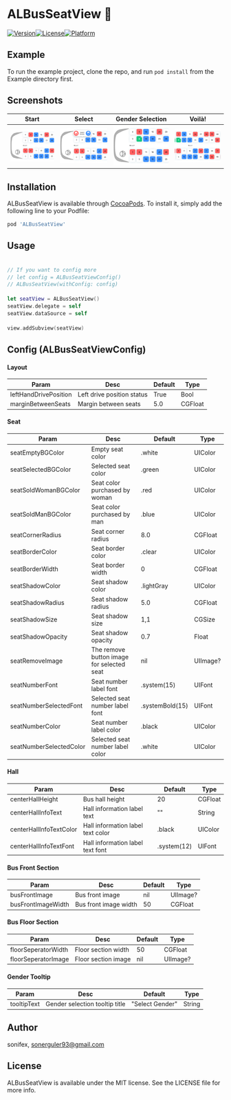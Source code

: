 # ALBusSeatView 💺

[![Version](https://img.shields.io/cocoapods/v/ALBusSeatView.svg?style=flat)](https://cocoapods.org/pods/ALBusSeatView)[![License](https://img.shields.io/cocoapods/l/ALBusSeatView.svg?style=flat)](https://cocoapods.org/pods/ALBusSeatView)[![Platform](https://img.shields.io/cocoapods/p/ALBusSeatView.svg?style=flat)](https://cocoapods.org/pods/ALBusSeatView)

## Example

To run the example project, clone the repo, and run `pod install` from the Example directory first.

## Screenshots
|           Start            |           Select           |      Gender Selection      |           Voilà!           |
| :------------------------: | :------------------------: | :------------------------: | :------------------------: |
| ![](./Screenshots/ss1.png) | ![](./Screenshots/ss2.png) | ![](./Screenshots/ss3.png) | ![](./Screenshots/ss4.png) |




## Installation

ALBusSeatView is available through [CocoaPods](https://cocoapods.org). To install
it, simply add the following line to your Podfile:

```ruby
pod 'ALBusSeatView'
```

## Usage

```swift

// If you want to config more
// let config = ALBusSeatViewConfig()
// ALBusSeatView(withConfig: config)

let seatView = ALBusSeatView()
seatView.delegate = self
seatView.dataSource = self

view.addSubview(seatView)

```



## Config (ALBusSeatViewConfig)  

#### Layout

| Param                 | Desc | Default | Type |
| --------------------- | ---- | ------- | ------ |
| leftHandDrivePosition | Left drive position status | True | Bool |
| marginBetweenSeats | Margin between seats | 5.0 | CGFloat |

#### Seat

| Param                   | Desc | Default | Type |
| ----------------------- | ---- | ------- | -------- |
| seatEmptyBGColor        | Empty seat color | .white | UIColor |
| seatSelectedBGColor     | Selected seat color | .green | UIColor |
| seatSoldWomanBGColor    | Seat color purchased by woman | .red | UIColor |
| seatSoldManBGColor      | Seat color purchased by man | .blue | UIColor |
| seatCornerRadius        | Seat corner radius | 8.0 | CGFloat |
| seatBorderColor         | Seat border color | .clear | UIColor |
| seatBorderWidth         | Seat border width | 0 | CGFloat |
| seatShadowColor         | Seat shadow color | .lightGray | UIColor |
| seatShadowRadius        | Seat shadow radius | 5.0 | CGFloat |
| seatShadowSize          | Seat shadow size | 1,1 | CGSize |
| seatShadowOpacity       | Seat shadow opacity | 0.7 | Float |
| seatRemoveImage         | The remove button image for selected seat | nil | UIImage? |
| seatNumberFont          | Seat number label font | .system(15) | UIFont |
| seatNumberSelectedFont  | Selected seat number label font | .systemBold(15) | UIFont |
| seatNumberColor         | Seat number label color | .black | UIColor |
| seatNumberSelectedColor | Selected seat number label color | .white | UIColor |

#### Hall

| Param                 | Desc | Default | Type |
| --------------------- | ---- | ------- | ------ |
| centerHallHeight | Bus hall height | 20 | CGFloat |
| centerHallInfoText | Hall information label text | "" | String |
| centerHallInfoTextColor | Hall information label text color | .black | UIColor |
| centerHallInfoTextFont | Hall information label text font | .system(12) | UIFont |

#### Bus Front Section

| Param                 | Desc | Default | Type |
| --------------------- | ---- | ------- | ------ |
| busFrontImage | Bus front image | nil | UIImage? |
| busFrontImageWidth | Bus front image width | 50 | CGFloat |

#### Bus Floor Section

| Param                 | Desc | Default | Type |
| --------------------- | ---- | ------- | ------ |
| floorSeperatorWidth | Floor section  width | 50 | CGFloat |
| floorSeperatorImage | Floor section image | nil | UIImage? |

#### Gender Tooltip

| Param                 | Desc | Default | Type |
| --------------------- | ---- | ------- | ------ |
| tooltipText | Gender selection tooltip title | "Select Gender" | String |

## Author

sonifex, sonerguler93@gmail.com

## License

ALBusSeatView is available under the MIT license. See the LICENSE file for more info.

